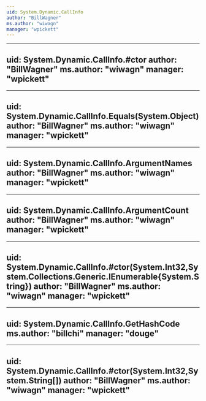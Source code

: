 ```yaml
---
uid: System.Dynamic.CallInfo
author: "BillWagner"
ms.author: "wiwagn"
manager: "wpickett"
---
```


---
uid: System.Dynamic.CallInfo.#ctor
author: "BillWagner"
ms.author: "wiwagn"
manager: "wpickett"
---

---
uid: System.Dynamic.CallInfo.Equals(System.Object)
author: "BillWagner"
ms.author: "wiwagn"
manager: "wpickett"
---

---
uid: System.Dynamic.CallInfo.ArgumentNames
author: "BillWagner"
ms.author: "wiwagn"
manager: "wpickett"
---

---
uid: System.Dynamic.CallInfo.ArgumentCount
author: "BillWagner"
ms.author: "wiwagn"
manager: "wpickett"
---

---
uid: System.Dynamic.CallInfo.#ctor(System.Int32,System.Collections.Generic.IEnumerable{System.String})
author: "BillWagner"
ms.author: "wiwagn"
manager: "wpickett"
---

---
uid: System.Dynamic.CallInfo.GetHashCode
ms.author: "billchi"
manager: "douge"
---

---
uid: System.Dynamic.CallInfo.#ctor(System.Int32,System.String[])
author: "BillWagner"
ms.author: "wiwagn"
manager: "wpickett"
---
